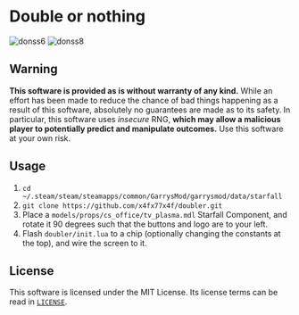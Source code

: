 # Double or nothing
![donss6](https://user-images.githubusercontent.com/70858634/160214311-18a7b8a6-6c80-4b1d-9481-9f1b71f18fd3.png)
![donss8](https://user-images.githubusercontent.com/70858634/160214315-cde85be8-328d-4066-a8e2-e185de3cbe19.png)

## Warning
**This software is provided as is without warranty of any kind.** While an effort has been made to reduce the chance of bad things happening as a result of this software, absolutely no guarantees are made as to its safety. In particular, this software uses *insecure* RNG, **which may allow a malicious player to potentially predict and manipulate outcomes.** Use this software at your own risk.

## Usage
1. `cd ~/.steam/steam/steamapps/common/GarrysMod/garrysmod/data/starfall`
2. `git clone https://github.com/x4fx77x4f/doubler.git`
3. Place a `models/props/cs_office/tv_plasma.mdl` Starfall Component, and rotate it 90 degrees such that the buttons and logo are to your left.
4. Flash `doubler/init.lua` to a chip (optionally changing the constants at the top), and wire the screen to it.

## License
This software is licensed under the MIT License. Its license terms can be read in [`LICENSE`](LICENSE).

